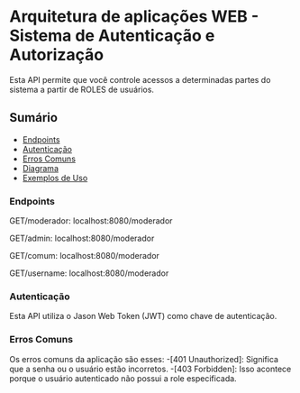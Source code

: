 # Arquitetura de aplicações WEB - Sistema de Autenticação e Autorização

Esta API permite que você controle acessos a determinadas partes do sistema a partir de ROLES de usuários.

## Sumário

- [Endpoints](#endpoints)
- [Autenticação](#autenticação)
- [Erros Comuns](#erros-comuns)
- [Diagrama](#diagrama)
- [Exemplos de Uso](#exemplos-de-uso)

### Endpoints

GET/moderador: localhost:8080/moderador

GET/admin: localhost:8080/moderador 

GET/comum: localhost:8080/moderador 

GET/username: localhost:8080/moderador <br>

### Autenticação

Esta API utiliza o Jason Web Token (JWT) como chave de autenticação.

### Erros Comuns

Os erros comuns da aplicação são esses:
 -[401 Unauthorized]: Significa que a senha ou o usuário estão incorretos.
 -[403 Forbidden]: Isso acontece porque o usuário autenticado não possui a role especificada.
